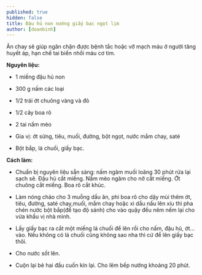 ```yaml
---
published: true
hidden: false
title: Đậu hủ non nướng giấy bạc ngọt lịm
author: [doanbinh] 
---
```

 Ăn chay sẽ giúp ngăn chặn được bệnh tắc hoặc vỡ mạch máu ở người tăng huyết áp, hạn chế tai biến nhồi máu cơ tim.

**Nguyên liệu:**

+ 1 miếng đậu hủ non

+ 300 g nấm các loại

+ 1/2 trái ớt chuông vàng và đỏ

+ 1/2 cây boa rô

+ 2 tai nấm mèo

+ Gia vị: ớt sừng, tiêu, muối, đường, bột ngọt, nước mắm chay, saté

+ Bột bắp, lá chuối, giấy bạc.

**Cách làm:**

+ Chuẩn bị nguyên liệu sẵn sàng: nấm ngâm muối loãng 30 phút rửa lại sạch sẽ. Đậu hủ cắt miếng. Nấm mèo ngâm cho nở cắt miếng. Ớt chuông cắt miếng. Boa rô cắt khúc.

+ Làm nóng chảo cho 3 muỗng dầu ăn, phi boa rô cho dậy mùi thêm ớt, tiêu, đường, saté chay,muối, mắm chay hoặc xì dầu nấu lên xíu thì pha chén nước bột bắp(để tạo độ sánh) cho vào quậy đều nêm nếm lại cho vừa khẩu vị nhà mình.

+ Lấy giấy bạc ra cắt một miếng lá chuối để lên rồi cho nấm, đậu hủ, ớt… vào. Nếu không có lá chuối cũng không sao nha thì cứ để lên giấy bạc thôi.

+ Cho nước sốt lên.

+ Cuộn lại bẻ hai đầu cuốn kín lại. Cho lêm bếp nướng khoảng 20 phút.